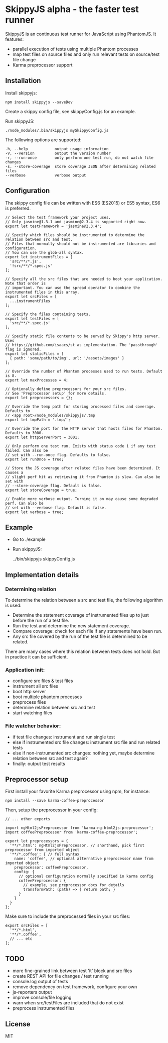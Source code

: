 # SkippyJS alpha - the faster test runner

SkippyJS is an continuous test runner for JavaScript using PhantomJS.
It features:
 
  - parallel execution of tests using multiple Phantom processes
  - map test files on source files and only run relevant tests on source/test file change
  - Karma preprocessor support

## Installation

Install skippyjs:

  
    npm install skippyjs --saveDev


Create a skippy config file, see skippyConfig.js for an example.

Run skippyJS:


    ./node_modules/.bin/skippyjs mySkippyConfig.js


The following options are supported:


    -h, --help            output usage information
    -V, --version         output the version number
    -r, --run-once        only perform one test run, do not watch file changes
    -s, --store-coverage  store coverage JSON after determining related files
    --verbose             verbose output


## Configuration

The skippy config file can be written with ES6 (ES2015) or ES5 syntax, ES6 is preferred.
  
    
    // Select the test framework your project uses. 
    // Only jasmine@1.3.1 and jasmine@2.3.4 is supported right now.
    export let testFramework = 'jasmine@2.3.4';

    // Specify which files should be instrumented to determine the relation between src and test. 
    // Files that normally should not be instrumented are libraries and configuration.
    // You can use the glob-all syntax. 
    export let instrumentFiles = [
      'src/**/*.js',
      '!src/**/*.spec.js'
    ];
    
    // Specify all the src files that are needed to boot your application. Note that order is
    // important. You can use the spread operator to combine the instrumented files in this array.
    export let srcFiles = [
      ...instrumentFiles
    ];
    
    // Specify the files containing tests. 
    export let testFiles = [
      'src/**/*.spec.js'
    ];
    
    // Specify static file contents to be served by Skippy's http server. Uses 
    // https://github.com/isaacs/st as implementation. The 'passthrough' flag is ignored.
    export let staticFiles = [
      { path: 'some/path/to/img', url: '/assets/images' }
    ];
    
    // Override the number of Phantom processes used to run tests. Default is 8. 
    export let maxProcesses = 4;

    // Optionally define preprocessors for your src files. 
    // See 'Preprocessor setup' for more details.
    export let preprocessors = {};
    
    // Override the temp path for storing processed files and coverage. Defaults to
    // <app root>/node_modules/skippyjs/.tmp
    export let tmpPath = '.tmp/';

    // Override the port for the HTTP server that hosts files for Phantom. Defaults to 3000.
    export let httpServerPort = 3001;

    // Only perform one test run. Exists with status code 1 if any test failed. Can also be
    // set with --run-once flag. Defaults to false.
    export let runOnce = true;

    // Store the JS coverage after related files have been determined. It causes a 
    // slight perf hit as retrieving it from Phantom is slow. Can also be set with 
    // --store-coverage flag. Default is false.
    export let storeCoverage = true;

    // Enable more verbose output. Turning it on may cause some degraded perf. Can also be
    // set with --verbose flag. Default is false.
    export let verbose = true;


## Example

  - Go to ./example
  - Run skippyJS:
  
 
    ../bin/skippyjs skippyConfig.js


## Implementation details

### Determining relation

To determine the relation between a src and test file, the following algorithm is used:

  - Determine the statement coverage of instrumented files up to just before the run of a test file.
  - Run the test and determine the new statement coverage.
  - Compare coverage: check for each file if any statements have been run.
  - Any src file covered by the run of the test file is determined to be related.
 
There are many cases where this relation between tests does not hold. But in practice it can be sufficient. 

### Application init:

  - configure src files & test files
  - instrument all src files
  - boot http server
  - boot multiple phantom processes
  - preprocess files
  - determine relation between src and test
  - start watching files

### File watcher behavior:

  - if test file changes: instrument and run single test
  - else if instrumented src file changes: instrument src file and run related tests
  - else if non-instrumented src changes: nothing yet, maybe determine relation between src and test again?
  - finally: output test results

## Preprocessor setup

First install your favorite Karma preprocessor using npm, for instance:

    npm install --save karma-coffee-preprocessor
    
Then, setup the preprocessor in your config:

    // ... other exports

    import ngHtml2jsPreprocessor from 'karma-ng-html2js-preprocessor';
    import coffeePreprocessor from 'karma-coffee-preprocessor';

    export let preprocessors = {
      '**/*.html': ngHtml2jsPreprocessor, // shorthand, pick first preprocessor from imported object
      '**/*.coffee': { // full syntax
        name: 'coffee', // optional alternative preprocessor name from imported object
        preprocessor: coffeePreprocessor,
        config: {
          // optional configuration normally specified in karma config
          coffeePreprocessor: {
            // example, see preprocessor docs for details
            transformPath: (path) => { return path; }
          }
        }
      }
    };

    
Make sure to include the preprocessed files in your src files:


    export srcFiles = [
      '**/*.html',
      '**/*.coffee',
      // ... etc
    ];


## TODO

  - more fine-grained link between test 'it' block and src files
  - create REST API for file changes / test running
  - console.log output of tests
  - remove dependency on test framework, configure your own
  - js-reporters output
  - improve console/file logging
  - warn when src/testFiles are included that do not exist
  - preprocess instrumented files


## License

MIT

